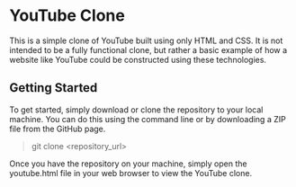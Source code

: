 # YouTube Clone

This is a simple clone of YouTube built using only HTML and CSS. It is not intended to be a fully functional clone, but rather a basic example of how a website like YouTube could be constructed using these technologies.

## Getting Started

To get started, simply download or clone the repository to your local machine. You can do this using the command line or by downloading a ZIP file from the GitHub page.

> git clone <repository_url>

Once you have the repository on your machine, simply open the youtube.html file in your web browser to view the YouTube clone.
